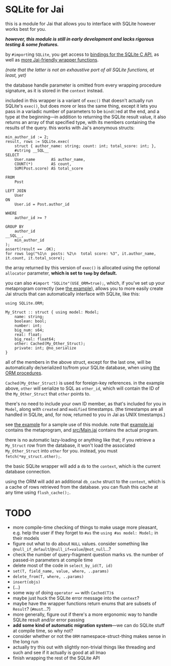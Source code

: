 SQLite for Jai
==============

this is a module for Jai that allows you to interface with SQLite however works best for you.

***however, this module is still in early development and lacks rigorous testing & some features.***

by `#import`ing `SQLite`, you get access to [bindings for the SQLite C API](src/sqlite3.jai),
as well as [more Jai-friendly wrapper functions](src/SQLite.jai).

*(note that the latter is not an exhaustive port of all SQLite functions, at least, yet)*

the database handle parameter is omitted from every wrapping procedure signature, as it is stored in
the `context` instead.

included in this wrapper is a variant of `exec()` that doesn't actually run SQLite's `exec()`, but
does more or less the same thing, except it lets you pass in a variadic number of parameters to be
`bind()`ed at the end, and a type at the beginning—in addition to returning the SQLite result
value, it also returns an array of that specified type, with its members containing the results of
the query. this works with Jai's anonymous structs:

```jai
min_author_id := 2;
result, rows := SQLite.exec(
    struct { author_name: string; count: int; total_score: int; },
    #string __SQL__
SELECT
    User.name       AS author_name,
    COUNT(*)        AS count,
    SUM(Post.score) AS total_score

FROM
    Post

LEFT JOIN
    User
ON
    User.id = Post.author_id

WHERE
    author_id >= ?

GROUP BY
    author_id
__SQL__,
    min_author_id
);
assert(result == .OK);
for rows log("%1\n  posts: %2\n  total score: %3", it.author_name, it.count, it.total_score);
```

the array returned by this version of `exec()` is allocated using the optional `allocator`
parameter, **which is set to `temp` by default.**

you can also `#import "SQLite"(USE_ORM=true);`, which, if you've set up your metaprogram correctly
(see [the example](example/)), allows you to more easily create Jai structs that can automatically
interface with SQLite, like this:

```jai
using SQLite.ORM;

My_Struct :: struct { using model: Model;
    name: string;
    boolean: bool;
    number: int;
    big_num: s64;
    real: float;
    big_real: float64;
    other: Cached(My_Other_Struct);
    private: int; @no_serialize
}
```

all of the members in the above struct, except for the last one, will be automatically de/serialized
to/from your SQLite database, when using [the ORM procedures](src/ORM.jai).

`Cached(My_Other_Struct)` is used for foreign-key references. in the example above, `other` will
serialize to SQL as `other_id`, which will contain the ID of the `My_Other_Struct` that `other`
points to.

there's no need to include your own ID member, as that's included for you in `Model`, along with
`created` and `modified` timestamps. (the timestamps are all handled in SQLite, and, for now,
returned to you in Jai as UNIX timestamps.)

see [the example](example/) for a sample use of this module. note that [example.jai](example/example.jai)
contains the metaprogram, and [src/Main.jai](example/src/Main.jai) contains the actual program.

there is no automatic lazy-loading or anything like that; if you retrieve a `My_Struct` row from the
database, it won't load the associated `My_Other_Struct` into `other` for you. instead, you must
`fetch(*my_struct.other);`.

the basic SQLite wrapper will add a `db` to the `context`, which is the current database connection.

using the ORM will add an additional `db_cache` struct to the `context`, which is a cache of rows
retrieved from the database. you can flush this cache at any time using `flush_cache();`.


TODO
====

 - more compile-time checking of things to make usage more pleasant, e.g. help the user if they forget to `#as` the `using #as model: Model;` in their models
 - figure out what to do about `NULL` values. consider something like `@null_if_default`/`@null_if=value`/`@not_null`...?
 - check the number of query-fragment question marks vs. the number of passed-in parameters at compile time
 - delete most of the code in `select_by_id(T, id)`
 - `set(T, field_name, value, where, ..params)`
 - `delete_from(T, where, ..params)`
 - `insert(objs)`
 - (...)
 - some way of doing `operator ==` with `Cached(T)`s
 - maybe just huck the SQLite error message into the `context`?
 - maybe have the wrapper functions return enums that are subsets of `Result`? (`#must`...?)
 - more generally, figure out if there's a more ergonomic way to handle SQLite result and/or error passing
 - **add some kind of automatic migration system**—we can do SQLite stuff at compile time, so why not?
 - consider whether or not the `ORM` namespace-struct-thing makes sense in the long run
 - actually try this out with slightly non-trivial things like threading and such and see if it actually is good at all lmao
 - finish wrapping the rest of the SQLite API
